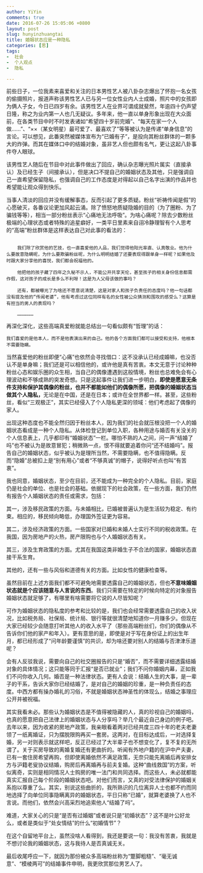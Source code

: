 ```yaml
---
author: YiYin
comments: true
date: 2016-07-26 15:05:06 +0800
layout: post
slug: hunyinzhuangtai
title: 婚姻状态应是一种隐私
categories: [思]
tags:
-  社会
-  个人观点
-  隐私

---
```


前些日子，一位我素来喜爱和关注的日本男性艺人被八卦杂志爆出了怀抱一名女孩的偷摄照片，报道声称该男性艺人已与另一位女性业内人士成婚，照片中的女孩即为俩人子女，今日已四岁有余。该男性艺人在业界可谓成就斐然，年逾四十仍声望日隆，称之为业内第一人也几无疑议。多年来，他一直以单身形象出现在大众面前，在各类节目中时不时发表诸如“希望四十岁前完婚”、“每天在家一个人做……”、“××（某女明星）最可爱了、最喜欢了”等等被认为是传递“单身信息”的言论。可以想见，此番突然被媒体宣布为“已婚有子”，是投向其粉丝群体的一颗多大的炸弹。而其在媒体口中的结婚对象，虽非艺人但也颇有名气，更让这起八卦事件夺人眼球。

该男性艺人随后在节目中对此事件做出了回应，确认杂志曝光照片属实（直接承认）及已经生子（间接承认），但是决口不提自己的婚姻状态及其他，只是强调自己一直希望保留隐私，也强调自己的工作态度是对得起以自己名字出演的作品并也希望能让观众得到快乐。

当事人清淡的回应并没有缓解事态，反而引起了更多质疑。粉丝“祈祷传闻是假”的心愿破灭，各番议论更加风起云涌。除了愤怒地质疑隐婚的目的（为了圈粉、为了骗钱等等），相当一部分粉丝表示“心痛地无法呼吸”。为啥心痛呢？除去少数粉丝极端的心理状态或者特殊的追星癖好，一类平日里素来自诩冷静理智有个人思考的“高端”粉丝群体是这样表达自己对此事的看法的：

<code>
	我们除了欣赏他的艺技，也一直喜爱他的人品，我们觉得他阳光率直、认真敬业。他为什么要故意隐瞒呢，为什么要欺骗粉丝呢，为什么明明结婚了还要表现得跟单身一样呢？如果他及时跟大家分享他的喜悦，我们都会祝福他的。<br>
	他把他的孩子藏了四年之久秘不示人，不能公开共享天伦，甚至孩子的相关身份信息都需作假，这对孩子的成长是多么不利呀！这是为人父母该做的事吗？<br>
	还有，都被曝光了为啥还不愿意说清楚，这是对家人和孩子负责任的态度吗？他一句话都没有提及他的“传闻老婆”，他有考虑过这位同样有名的女性被公众猜测和围攻的感受么？这算是有担当的男人的表现吗？<br>
	………………
</code>

再深化深化，这些高端真爱粉就能总结出一句看似颇有“哲理”的话：

<code>我们喜爱的是他本人，而不是他表演出来的自己。他的各个方面我们都可以接受和支持，他根本不需要隐瞒。</code>

当然喜爱他的粉丝即便“心痛”也依然会寻找借口：这不没承认已经成婚嘛，也没否认不是单身嘛；我们还是可以相信他的，或许他是真有苦衷。本文无意于讨论种种粉丝心态和娱乐圈的众生相，当自己的偶像遭遇到这般情境，粉丝也总难免会有心理波动和不够成熟的突发奇想。只是这起事件让我们进一步明白，<b>即使是愿意无条件支持和保护其偶像的粉丝，也并不都能如他们的偶像所愿，把偶像的婚姻状态当做其个人隐私，</b>无论是在中国，还是在日本；或许在全世界都一样。甚至，这些粉丝，看似“三观极正”，其实已经侵入了个人隐私更深的领域：他们考虑起了偶像的家人。

出现这种态度也不能全然归因于粉丝本人，因为我们的社会就压根没把一个人的婚姻状态看成是一种个人隐私。从体检登记到单位入职，各种用途与婚否有关没关的个人信息表上，几乎都印有“婚姻状态”一栏。哪怕不熟的人之间，问一声“结婚了吗”也不被认为是故意冒犯；稍微熟一点，恨不得就要追着你问“还不结婚吗”。报告自己的婚姻状态，似乎被认为是理所当然，不需要隐瞒，也不值得隐瞒。反而“隐婚”总被扣上是“别有用心”或者“不够真诚”的帽子，说得好听点也叫“有苦衷”。

我也同意，婚姻状态，至少在目前，还不能成为一种完全的个人隐私。目前，家庭仍是社会的单位、也是社会的基础。依据现下的社会政策，在一些方面，我们仍然有报告个人婚姻状态的责任或需求，包括：

其一，涉及移民政策的方面。与未婚相比，已婚被普遍认为是生活较为稳定、有约束。相应的，移民倾向略低，办理国外签证更为容易。

其二，涉及经济政策的方面。一些国家对已婚和未婚人士实行不同的税收政策。在我国，因为房地产的火热，房产限购也与个人婚姻状态有关。

其三，涉及生育政策的方面。尤其在我国这类非婚生子不合法的国家，婚姻状态直接干系生育。

其他的，还有一些与风俗和道德有关的方面。比如女性的健康检查等。

虽然目前在上述方面我们都不可避免地需要透露自己的婚姻状态，但也<b>不意味婚姻状态就是个应该随意与人言说的东西</b>。我们只需要在特定的时候向特定的对象报告婚姻状态就足够了，有哪里有啥需要将它说的人尽皆知呢？

可作为婚姻状态的隐私度的参考和比较的是，我们也会经常需要透露自己的收入状况，比如税务局、社保局、统计局、银行等就很清楚地知道你一月赚多少。但现在大家已经较少会随意打听其他人的收入水平了（那些高端粉丝们，你们的偶像从不告诉你们他的家产和年入）。更有意思的是，即使是对于写在身份证上的出生年月，都已经形成了“问年龄要谨慎”的共识，却为啥还要对别人的结婚与否津津乐道呢？

会有人反驳我说，需要向自己的社交圈报告的只是“婚否”，而不需要详细透露结婚对象的具体情况；这只能等同于汇报“是否已就业”；我们不问你婚姻内幕，正如我们不问你收入几何。婚否是一种法律状态。更有人会说：结婚人生的大事，是一辈子的干系，告诉大家你已经结婚了，是对自己的婚姻的珍重，是一种负责任的态度。中西方都有操办婚礼的习俗，不就是婚姻状态神圣性的体现么，结婚之事理应公开并被祝福。

其实我看未必。那些认为婚姻状态是不值得被隐藏的人，真的珍视自己的婚姻吗，也真的愿意把自己法律上的婚姻状态与人分享吗？举几个最近自己身边的例子吧。去年以来，因为收紧的房地产政策，我亲眼看着两对已经共度三四十年的老夫老妻领了一纸离婚证，只为摆脱限购再买一套房。这两对，在目标达成后，一对选择复婚，另一对则表示就这样吧，反正已经过了大半辈子也不想变化了，复不复的无所谓了。关于买房导致的离婚复婚还有更曲折的。听闻有外地户籍的在沪中产夫妻，已有一套住房希望再购，但即使离婚依然不满足政策，无奈只能先离婚后再安排女方与沪籍老叟协议结婚，购房后再离婚再与前夫复婚。这种“曲线救国”的方案，听似离奇，实则是相同情况人士购房的唯一法门和共同选择。而这些人，未必就都能真实汇报自己每个阶段的婚姻状态吧。对他们而言，又真的对受法律保护的婚姻关系抱以尊重了么。其实，别说这些曲折的，我所熟识的几位离异人士也都不约而同地选择了向单位同事隐瞒离异的婚姻状态，平日只称“已婚”，就算老婆换了人也不言说。而他们，依然会兴高采烈地追索他人“结婚了吗”。

难道，大家关心的只是“是否有过婚姻”或者说只是“初婚状态”？这不是叶公好龙么，或者是类似于“处女情结”的什么“初婚情节”？

在这个自留地平台上，虽然没啥人看得到，我还是要说一句：我没有苦衷，我就是不想讨论我的婚姻状态，这与我待人是否真诚无关。

最后收尾呼应一下，就因为那份被众多高端粉丝称为“蹩脚粗糙”、“毫无诚意”、“模棱两可”的结婚事件申明，我更欣赏那位男艺人了。

